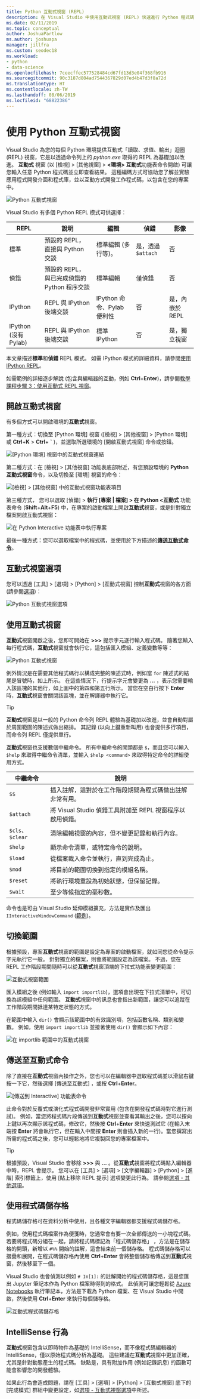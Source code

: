 ```yaml
---
title: Python 互動式視窗 (REPL)
description: 在 Visual Studio 中使用互動式視窗 (REPL) 快速進行 Python 程式碼開發。
ms.date: 02/11/2019
ms.topic: conceptual
author: JoshuaPartlow
ms.author: joshuapa
manager: jillfra
ms.custom: seodec18
ms.workload:
- python
- data-science
ms.openlocfilehash: 7ceecffec577528484cd67fd13d3e04f368fb916
ms.sourcegitcommit: 90c3187d804ad7544367829d07ed4b47d3f8a72d
ms.translationtype: HT
ms.contentlocale: zh-TW
ms.lasthandoff: 08/06/2019
ms.locfileid: "68822386"
---
```

# <a name="work-with-the-python-interactive-window"></a>使用 Python 互動式視窗

Visual Studio 為您的每個 Python 環境提供互動式「讀取、求值、輸出」迴圈 (REPL) 視窗，它是以透過命令列上的 *python.exe* 取得的 REPL 為基礎加以改進。 **互動式** 視窗 (以 [檢視]   > [其他視窗]   >  **&lt;環境&gt; 互動式**功能表命令開啟) 可讓您輸入任意 Python 程式碼並立即查看結果。 這種編碼方式可協助您了解並實驗應用程式開發介面和程式庫，並以互動方式開發工作程式碼，以包含在您的專案中。

![Python 互動式視窗](media/interactive-window.png)

Visual Studio 有多個 Python REPL 模式可供選擇：

| REPL | 說明 | 編輯 | 偵錯 | 影像 |
| --- | --- | --- | --- | --- |
| 標準 | 預設的 REPL，直接與 Python 交談 | 標準編輯 (多行等)。 | 是，透過 `$attach` | 否 |
| 偵錯 | 預設的 REPL，與已完成偵錯的 Python 程序交談 | 標準編輯 | 僅偵錯 | 否 |
| IPython | REPL 與 IPython 後端交談 | IPython 命令、Pylab 便利性 | 否 | 是，內嵌於 REPL |
| IPython (沒有 Pylab) | REPL 與 IPython 後端交談 | 標準 IPython | 否 | 是，獨立視窗 |

本文章描述**標準**和**偵錯** REPL 模式。 如需 IPython 模式的詳細資料，請參閱[使用 IPython REPL](interactive-repl-ipython.md)。

如需範例的詳細逐步解說 (包含與編輯器的互動，例如 **Ctrl**+**Enter**)，請參閱[教學課程步驟 3：使用互動式 REPL 視窗](tutorial-working-with-python-in-visual-studio-step-03-interactive-repl.md)。

## <a name="open-an-interactive-window"></a>開啟互動式視窗

有多個方式可以開啟環境的**互動式**視窗。

第一種方式：切換至 [Python 環境] 視窗 ([檢視]   > [其他視窗]   > [Python 環境]  或 **Ctrl**+**K** > **Ctrl**+ **`** )，並選取所選環境的 [開啟互動式視窗]  命令或按鈕。

![[Python 環境] 視窗中的互動式視窗連結](media/interactive-window-opening.png)

第二種方式：在 [檢視]   > [其他視窗]  功能表底部附近，有您預設環境的 **Python 互動式視窗**命令，以及切換至 [環境]  視窗的命令：

![[檢視] > [其他視窗] 中的互動式視窗功能表項目](media/interactive-window-menu.png)

第三種方式， 您可以選取 [偵錯]   > **執行 [專案 | 檔案] > 在 Python \<互動式** 功能表命令 (**Shift**+**Alt**+**F5**) 中，在專案的啟動檔案上開啟**互動式**視窗，或是針對獨立檔案開啟互動式視窗：

![在 Python Interactive 功能表中執行專案](media/interactive-execute-project.png)

最後一種方式：您可以選取檔案中的程式碼，並使用於下方描述的[**傳送互動式命令**](#send-to-interactive-command)。

## <a name="interactive-window-options"></a>互動式視窗選項

您可以透過 [工具]   > [選項]   > [Python]   > [互動式視窗]  控制**互動式**視窗的各方面 (請參閱[選項](python-support-options-and-settings-in-visual-studio.md))：

![Python 互動式視窗選項](media/options-interactive-windows.png)

## <a name="use-the-interactive-window"></a>使用互動式視窗

**互動式**視窗開啟之後，您即可開始在 **\>\>\>** 提示字元逐行輸入程式碼。 隨著您輸入每行程式碼，**互動式**視窗就會執行它，這包括匯入模組、定義變數等等：

![Python 互動式視窗](media/interactive-window.png)

例外情況是在需要其他程式碼行以構成完整的陳述式時，例如當 `for` 陳述式的結尾是冒號時，如上所示。 在這些情況下，行提示字元會變更為 **...** ，表示您需要輸入該區塊的其他行，如上圖中的第四和第五行所示。 當您在空白行按下 **Enter** 時，**互動式**視窗會關閉該區塊，並在解譯器中執行它。

> [!Tip]
> **互動式**視窗是以一般的 Python 命令列 REPL 體驗為基礎加以改進，並會自動對屬於周圍範圍的陳述式做出縮排。 其記錄 (以向上鍵重新叫用) 也會提供多行項目，而命令列 REPL 僅提供單行。

<a name="meta-commands"></a>**互動式**視窗也支援數個中繼命令。 所有中繼命令的開頭都是 `$`，而且您可以輸入 `$help` 來取得中繼命令清單，並輸入 `$help <command>` 來取得特定命令的詳細使用方式。

| 中繼命令 | 說明 |
| --- | --- |
| `$$` | 插入註解，這對於在工作階段期間為程式碼做出註解非常有用。 |
| `$attach` | 將 Visual Studio 偵錯工具附加至 REPL 視窗程序以啟用偵錯。 |
| `$cls`、 `$clear` | 清除編輯視窗的內容，但不變更記錄和執行內容。 |
| `$help` | 顯示命令清單，或特定命令的說明。 |
| `$load` | 從檔案載入命令並執行，直到完成為止。 |
| `$mod` | 將目前的範圍切換到指定的模組名稱。 |
| `$reset` | 將執行環境重設為初始狀態，但保留記錄。 |
| `$wait` | 至少等候指定的毫秒數。 |

命令也是可由 Visual Studio 延伸模組擴充，方法是實作及匯出 `IInteractiveWindowCommand` ([範例](https://github.com/Microsoft/PTVS/blob/master/Python/Product/PythonTools/PythonTools/Repl/InteractiveWindowCommands.cs#L85))。

## <a name="switch-scopes"></a>切換範圍

根據預設，專案**互動式**視窗的範圍是設定為專案的啟動檔案，就如同您從命令提示字元執行它一般。 針對獨立的檔案，則會將範圍設定為該檔案。 不過，您在 REPL 工作階段期間隨時可以從**互動式**視窗頂端的下拉式功能表變更範圍：

![互動式視窗範圍](media/interactive-scopes.png)

匯入模組之後 (例如輸入 `import importlib`)，選項會出現在下拉式清單中，可切換為該模組中任何範圍。 **互動式**視窗中的訊息也會指出新範圍，讓您可以追蹤在工作階段期間抵達某特定狀態的方式。

在範圍中輸入 `dir()` 會顯示該範圍中的有效識別項，包括函數名稱、類別和變數。 例如，使用 `import importlib` 並接著使用 `dir()` 會顯示如下內容：

![在 importlib 範圍中的互動式視窗](media/interactive-importlib-scope.png)

## <a name="send-to-interactive-command"></a>傳送至互動式命令

除了直接在**互動式**視窗內操作之外，您也可以在編輯器中選取程式碼並以滑鼠右鍵按一下它，然後選擇 [傳送至互動式]  ，或按 **Ctrl**+**Enter**。

![[傳送到 Interactive] 功能表命令](media/interactive-send-to.png)

此命令對於反覆式或演化式程式碼開發非常實用 (包含在開發程式碼時對它進行測試)。 例如，當您將程式碼片段傳送到**互動式**視窗並查看其輸出之後，您可以按向上鍵以再次顯示該程式碼，修改它，然後按 **Ctrl**+**Enter** 來快速測試它 (在輸入末端按 **Enter** 將會執行它，但在輸入中間按 **Enter** 則會插入新的一行)。當您撰寫出所需的程式碼之後，您可以輕鬆地將它複製回您的專案檔案中。

> [!Tip]
> 根據預設，Visual Studio 會移除 **>>>** 與 **...** 。從**互動式**視窗將程式碼貼入編輯器中時，REPL 會提示。 您可以在 [工具]   > [選項]   > [文字編輯器]   > [Python]   > [進階]  索引標籤上，使用 [貼上移除 REPL 提示]  選項變更此行為。 請參閱[選項 - 其他選項](python-support-options-and-settings-in-visual-studio.md#miscellaneous-options)。

<!-- After 15.3 is released, you can also press **Undo** after pasting to restore prompts. Press **Undo** a second time to remove the pasted code entirely. -->

## <a name="work-with-code-cells"></a>使用程式碼儲存格

程式碼儲存格可在資料分析中使用，且各種文字編輯器都支援程式碼儲存格。

例如，使用程式碼檔案作為便箋時，您通常會有要一次全部傳送的一小塊程式碼。 若要將程式碼分組在一起，請將程式碼標記為「程式碼儲存格」  ，方法是在儲存格的開頭，新增以 `#%%` 開始的註解，這會結束前一個儲存格。 程式碼儲存格可以摺疊和展開，在程式碼儲存格內使用 **Ctrl**+**Enter** 會將整個儲存格傳送到**互動式**視窗，然後移至下一個。

Visual Studio 也會偵測以例如 `# In[1]:` 的註解開始的程式碼儲存格，這是您匯出 Jupyter 筆記本作為 Python 檔案時得到的格式。 此偵測可讓您輕鬆從 [Azure Notebooks](https://notebooks.azure.com/) 執行筆記本，方法是下載為 Python 檔案、在 Visual Studio 中開啟，然後使用 **Ctrl**+**Enter** 來執行每個儲存格。

![互動式程式碼儲存格](media/interactive-code-cells.png)

## <a name="intellisense-behavior"></a>IntelliSense 行為

**互動式**視窗包含以即時物件為基礎的 IntelliSense，而不像程式碼編輯器的 IntelliSense，僅以原始程式碼分析為基礎。 這些建議在**互動式**視窗中更加正確，尤其是針對動態產生的程式碼。 缺點是，具有附加作用 (例如記錄訊息) 的函數可能會影響您的開發體驗。

如果此行為會造成問題，請在 [工具]   > [選項]   > [Python]   > [互動式視窗]  底下的 [完成模式]  群組中變更設定，如[選項 - 互動式視窗選項](python-support-options-and-settings-in-visual-studio.md#interactive-windows-options)中所述。
